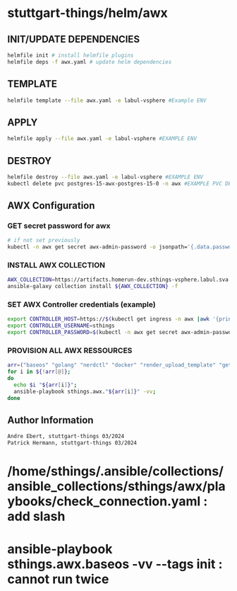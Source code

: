 # stuttgart-things/helm/awx

## INIT/UPDATE DEPENDENCIES

```bash
helmfile init # install helmfile plugins
helmfile deps -f awx.yaml # update helm dependencies
```

## TEMPLATE
```bash
helmfile template --file awx.yaml -e labul-vsphere #Example ENV
```

## APPLY
```bash
helmfile apply --file awx.yaml -e labul-vsphere #EXAMPLE ENV
```

## DESTROY
```bash
helmfile destroy --file awx.yaml -e labul-vsphere #EXAMPLE ENV
kubectl delete pvc postgres-15-awx-postgres-15-0 -n awx #EXAMPLE PVC DELETION
```

## AWX Configuration

### GET secret password for awx
```bash
# if not set previously
kubectl -n awx get secret awx-admin-password -o jsonpath='{.data.password}' | base64 -d
```

### INSTALL AWX COLLECTION
```bash
AWX_COLLECTION=https://artifacts.homerun-dev.sthings-vsphere.labul.sva.de/ansible-collections/sthings-awx-24.338.16.tar.gz #example
ansible-galaxy collection install ${AWX_COLLECTION} -f
```

### SET AWX Controller credentials (example)
```bash
export CONTROLLER_HOST=https://$(kubectl get ingress -n awx |awk '{print $3 }' | grep -v HOSTS) # ADD WITHOUT TRAILING SLASH
export CONTROLLER_USERNAME=sthings
export CONTROLLER_PASSWORD=$(kubectl -n awx get secret awx-admin-password -o jsonpath='{.data.password}' | base64 -d)
```

### PROVISION ALL AWX RESSOURCES
```bash
arr=("baseos" "golang" "nerdctl" "docker" "render_upload_template" "get_execute_terraform" "workflow")
for i in ${!arr[@]};
do
  echo $i "${arr[i]}";
  ansible-playbook sthings.awx."${arr[i]}" -vv;
done
```

Author Information
------------------

```bash
Andre Ebert, stuttgart-things 03/2024
Patrick Hermann, stuttgart-things 03/2024
```


# /home/sthings/.ansible/collections/ansible_collections/sthings/awx/playbooks/check_connection.yaml : add slash
# ansible-playbook sthings.awx.baseos -vv --tags init : cannot run twice